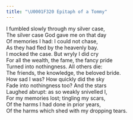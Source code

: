 ```yaml
---
title: "\U0001F320 Epitaph of a Tommy"
---
```


I fumbled slowly through my silver case,<br>
The silver case God gave me on that day<br>
Of memories I had: I could not chase,<br>
As they had fled by the heavenly bay.<br>
I mocked the case. But wryly I did cry <br>
For all the wealth, the fame, the fancy pride<br>
Turned into nothingness. All others die:<br>
The friends, the knowledge, the beloved bride.<br>
How sad I was? How quickly did the sky<br>
Fade into nothingness too? And the stars<br>
Laughed abrupt: as so weakly snivelled I,<br>
For my memories lost; tingling my scars,<br>
Of the harms I had done in prior years,<br>
Of the harms which shed with my dropping tears.<br>
